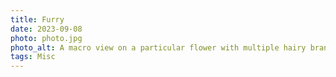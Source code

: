 ```yaml
---
title: Furry
date: 2023-09-08
photo: photo.jpg
photo_alt: A macro view on a particular flower with multiple hairy branches
tags: Misc
---
```

